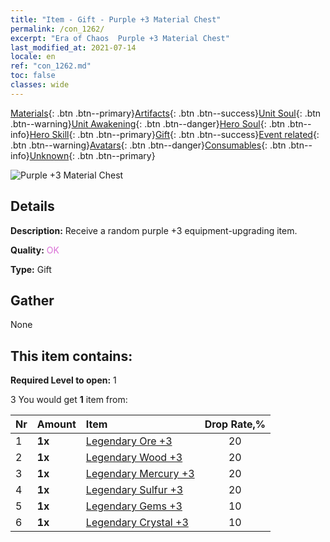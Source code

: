 ```yaml
---
title: "Item - Gift - Purple +3 Material Chest"
permalink: /con_1262/
excerpt: "Era of Chaos  Purple +3 Material Chest"
last_modified_at: 2021-07-14
locale: en
ref: "con_1262.md"
toc: false
classes: wide
---
```

 [Materials](/Items/){: .btn .btn--primary}[Artifacts](/Items/Artifacts/){: .btn .btn--success}[Unit Soul](/Items/UnitSoul/){: .btn .btn--warning}[Unit Awakening](/Items/UnitAwakening/){: .btn .btn--danger}[Hero Soul](/Items/HeroSoul/){: .btn .btn--info}[Hero Skill](/Items/HeroSkill/){: .btn .btn--primary}[Gift](/Items/Gift/){: .btn .btn--success}[Event related](/Items/Events/){: .btn .btn--warning}[Avatars](/Items/Avatars/){: .btn .btn--danger}[Consumables](/Items/Consumables/){: .btn .btn--info}[Unknown](/Items/Unknown/){: .btn .btn--primary}

 ![Purple +3 Material Chest](/images/t/i_304002.png)

## Details
 **Description:** Receive a random purple +3 equipment-upgrading item.

 **Quality:** <span style="color: #DA70D6">OK</span>

 **Type:** Gift

## Gather

  None

## This item contains:

 **Required Level to open:** 1

 3 You would get **1** item  from:

  | Nr | Amount |     Item    | Drop Rate,% |
  |:---|:-------|:------------|:---------:|
  | 1 |  **1x** | [Legendary Ore +3](/Items/mat_54/) | 20 | 
  | 2 |  **1x** | [Legendary Wood +3](/Items/mat_55/) | 20 | 
  | 3 |  **1x** | [Legendary Mercury +3](/Items/mat_56/) | 20 | 
  | 4 |  **1x** | [Legendary Sulfur +3](/Items/mat_57/) | 20 | 
  | 5 |  **1x** | [Legendary Gems +3](/Items/mat_58/) | 10 | 
  | 6 |  **1x** | [Legendary Crystal +3](/Items/mat_59/) | 10 | 
